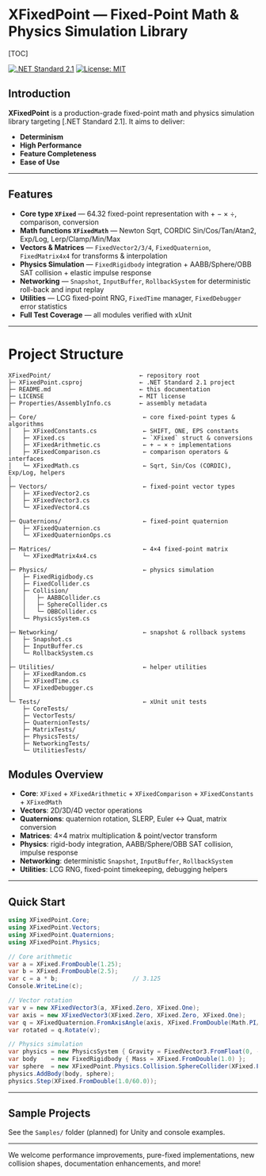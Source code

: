 # XFixedPoint — Fixed-Point Math & Physics Simulation Library

[TOC]

[![.NET Standard 2.1](https://img.shields.io/badge/.NET-Standard_2.1-blue)](https://docs.microsoft.com/dotnet/standard/net-standard) [![License: MIT](https://img.shields.io/badge/License-MIT-green)](LICENSE)

## Introduction

**XFixedPoint** is a production-grade fixed-point math and physics simulation library targeting [.NET Standard 2.1]. It aims to deliver:

- **Determinism** 
- **High Performance** 
- **Feature Completeness** 
- **Ease of Use** 

---

## Features

- **Core type `XFixed`** — 64.32 fixed-point representation with + − × ÷, comparison, conversion  
- **Math functions `XFixedMath`** — Newton Sqrt, CORDIC Sin/Cos/Tan/Atan2, Exp/Log, Lerp/Clamp/Min/Max  
- **Vectors & Matrices** — `FixedVector2/3/4`, `FixedQuaternion`, `FixedMatrix4x4` for transforms & interpolation  
- **Physics Simulation** — `FixedRigidbody` integration + AABB/Sphere/OBB SAT collision + elastic impulse response  
- **Networking** — `Snapshot`, `InputBuffer`, `RollbackSystem` for deterministic roll-back and input replay  
- **Utilities** — LCG fixed-point RNG, `FixedTime` manager, `FixedDebugger` error statistics  
- **Full Test Coverage** — all modules verified with xUnit  

---

# Project Structure

```text
XFixedPoint/                         ← repository root
├─ XFixedPoint.csproj                ← .NET Standard 2.1 project
├─ README.md                         ← this documentation
├─ LICENSE                           ← MIT license
├─ Properties/AssemblyInfo.cs        ← assembly metadata
│
├─ Core/                              ← core fixed-point types & algorithms
│   ├─ XFixedConstants.cs             ← SHIFT, ONE, EPS constants
│   ├─ XFixed.cs                      ← `XFixed` struct & conversions
│   ├─ XFixedArithmetic.cs            ← + − × ÷ implementations
│   ├─ XFixedComparison.cs            ← comparison operators & interfaces
│   └─ XFixedMath.cs                  ← Sqrt, Sin/Cos (CORDIC), Exp/Log, helpers
│
├─ Vectors/                           ← fixed-point vector types
│   ├─ XFixedVector2.cs
│   ├─ XFixedVector3.cs
│   └─ XFixedVector4.cs
│
├─ Quaternions/                       ← fixed-point quaternion
│   ├─ XFixedQuaternion.cs
│   └─ XFixedQuaternionOps.cs
│
├─ Matrices/                          ← 4×4 fixed-point matrix
│   └─ XFixedMatrix4x4.cs
│
├─ Physics/                           ← physics simulation
│   ├─ FixedRigidbody.cs
│   ├─ FixedCollider.cs
│   ├─ Collision/
│   │   ├─ AABBCollider.cs
│   │   ├─ SphereCollider.cs
│   │   └─ OBBCollider.cs
│   └─ PhysicsSystem.cs
│
├─ Networking/                        ← snapshot & rollback systems
│   ├─ Snapshot.cs
│   ├─ InputBuffer.cs
│   └─ RollbackSystem.cs
│
├─ Utilities/                         ← helper utilities
│   ├─ XFixedRandom.cs
│   ├─ XFixedTime.cs
│   └─ XFixedDebugger.cs
│
└─ Tests/                             ← xUnit unit tests
    ├─ CoreTests/
    ├─ VectorTests/
    ├─ QuaternionTests/
    ├─ MatrixTests/
    ├─ PhysicsTests/
    ├─ NetworkingTests/
    └─ UtilitiesTests/

```

## Modules Overview

- **Core**: `XFixed` + `XFixedArithmetic` + `XFixedComparison` + `XFixedConstants` + `XFixedMath`
- **Vectors**: 2D/3D/4D vector operations
- **Quaternions**: quaternion rotation, SLERP, Euler ↔ Quat, matrix conversion
- **Matrices**: 4×4 matrix multiplication & point/vector transform
- **Physics**: rigid-body integration, AABB/Sphere/OBB SAT collision, impulse response
- **Networking**: deterministic `Snapshot`, `InputBuffer`, `RollbackSystem`
- **Utilities**: LCG RNG, fixed-point timekeeping, debugging helpers

------

## Quick Start

```c#
using XFixedPoint.Core;
using XFixedPoint.Vectors;
using XFixedPoint.Quaternions;
using XFixedPoint.Physics;

// Core arithmetic
var a = XFixed.FromDouble(1.25);
var b = XFixed.FromDouble(2.5);
var c = a * b;                     // 3.125
Console.WriteLine(c);

// Vector rotation
var v = new XFixedVector3(a, XFixed.Zero, XFixed.One);
var axis = new XFixedVector3(XFixed.Zero, XFixed.Zero, XFixed.One);
var q = XFixedQuaternion.FromAxisAngle(axis, XFixed.FromDouble(Math.PI/2));
var rotated = q.Rotate(v);

// Physics simulation
var physics = new PhysicsSystem { Gravity = FixedVector3.FromFloat(0, -9.81f, 0) };
var body    = new FixedRigidbody { Mass = XFixed.FromDouble(1.0) };
var sphere  = new XFixedPoint.Physics.Collision.SphereCollider(XFixed.FromDouble(0.5));
physics.AddBody(body, sphere);
physics.Step(XFixed.FromDouble(1.0/60.0));
```

------

## Sample Projects

See the `Samples/` folder (planned) for Unity and console examples.

------

We welcome performance improvements, pure-fixed implementations, new collision shapes, documentation enhancements, and more!